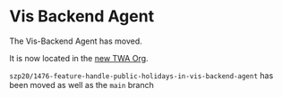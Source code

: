 # Vis Backend Agent

The Vis-Backend Agent has moved.

It is now located in the [new TWA Org](https://github.com/TheWorldAvatar/Viz-Backend-Agent). 

`szp20/1476-feature-handle-public-holidays-in-vis-backend-agent` has been moved as well as the `main` branch